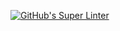 [![GitHub's Super Linter](https://github.com/ICS20-Programming-StellaS/Unit3-03-HTML-VolumeSphere/workflows/GitHub's%20Super%20Linter/badge.svg)](https://github.comICS20-Programming-StellaS/Unit3-03-HTML-VolumeSphere/actions)